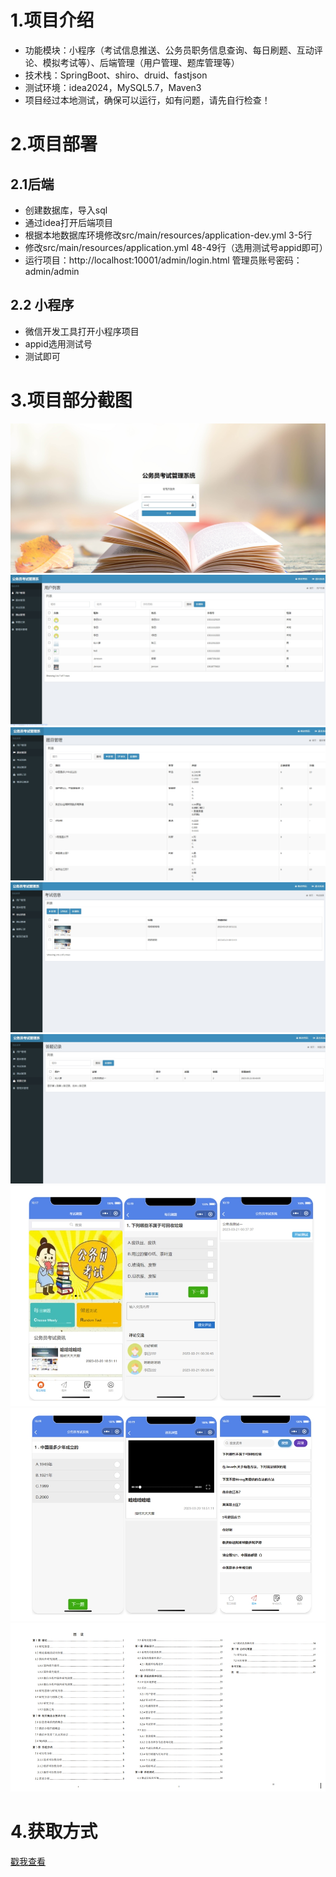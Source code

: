 # 1.项目介绍
- 功能模块：小程序（考试信息推送、公务员职务信息查询、每日刷题、互动评论、模拟考试等）、后端管理（用户管理、题库管理等）
- 技术栈：SpringBoot、shiro、druid、fastjson
- 测试环境：idea2024，MySQL5.7，Maven3
- 项目经过本地测试，确保可以运行，如有问题，请先自行检查！

# 2.项目部署
## 2.1后端
- 创建数据库，导入sql
- 通过idea打开后端项目
- 根据本地数据库环境修改src/main/resources/application-dev.yml 3-5行
- 修改src/main/resources/application.yml 48-49行（选用测试号appid即可）
- 运行项目：http://localhost:10001/admin/login.html  管理员账号密码： admin/admin
## 2.2 小程序
- 微信开发工具打开小程序项目
- appid选用测试号
- 测试即可
# 3.项目部分截图
![输入图片说明](1.png)
![输入图片说明](2.png)
![输入图片说明](3.png)
![输入图片说明](4.png)
![输入图片说明](5.png)
![输入图片说明](6.png)
![输入图片说明](7.png)
![输入图片说明](8.png)
# 4.获取方式
[戳我查看](https://gitee.com/aven999/mall)
